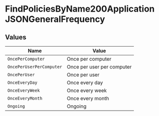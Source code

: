 # FindPoliciesByName200ApplicationJSONGeneralFrequency


## Values

| Name                       | Value                      |
| -------------------------- | -------------------------- |
| `OncePerComputer`          | Once per computer          |
| `OncePerUserPerComputer`   | Once per user per computer |
| `OncePerUser`              | Once per user              |
| `OnceEveryDay`             | Once every day             |
| `OnceEveryWeek`            | Once every week            |
| `OnceEveryMonth`           | Once every month           |
| `Ongoing`                  | Ongoing                    |
